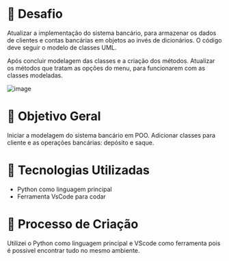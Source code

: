 # 🚀 Desafio

Atualizar a implementação do sistema bancário, para armazenar os dados de clientes e contas bancárias em objetos ao invés de dicionários. O código deve seguir o modelo de classes UML.

Após concluir  modelagem das classes e a criação dos métodos. Atualizar os métodos que tratam as opções do menu, para funcionarem com as classes modeladas.

![image](https://github.com/user-attachments/assets/5dd858ca-00f3-4b68-9d01-8e13107c51f3)


# 📒 Objetivo Geral

Iniciar a modelagem do sistema bancário em POO. Adicionar classes para cliente e as operações bancárias: depósito e saque.

# 🤖 Tecnologias Utilizadas

- Python como linguagem principal
- Ferramenta VsCode para codar

# 🧐 Processo de Criação

Utilizei o Python como linguagem principal e VScode como ferramenta pois é possivel encontrar tudo no mesmo ambiente.
